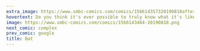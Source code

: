 ```yaml
---
extra_image: https://www.smbc-comics.com/comics/156614357320190818after.png
hovertext: Do you think it's ever possible to truly know what it's like to be Thomas Nagel?
image: https://www.smbc-comics.com/comics/1566143464-20190818.png
next_comic: complex
prev_comic: google
title: Bat
---
```


